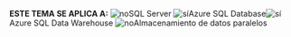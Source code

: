 <Token>**ESTE TEMA SE APLICA A:** ![no](media/no.png)SQL Server ![sí](media/yes.png)Azure SQL Database![sí](media/yes.png)Azure SQL Data Warehouse ![no](media/no.png)Almacenamiento de datos paralelos </Token>

